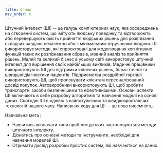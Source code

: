 ```yaml
---
title: Огляд
nav_order: 0
---
```


<!-- Вебсторінка з практик:
1. **Системи штучного інтелекту** 
1. **Програмування систем штучного інтелекту** -->

Штучний інтелект (ШІ) -- це галузь комп'ютерних наук, яка зосереджена на створенні систем, що iмiтують людську поведiнку та вiдтворюють або перевершують якість прийняття людських рiшень для розв'язання складних завдань незалежно або з мiнiмальним втручанням людини. ШІ використовує методи, які спроектовані для моделювання когнітивних функцій таких як розпізнавання образів, мовний аналіз та прийняття рішень. Малий та великий бізнес в усьому світі використовує штучний інтелект для вирішення своїх найбільших викликів. Медичні працівники використовують ШІ для підтримки клінічних рішень, більш точної та швидшої діагностики пацієнтів. Підприємства роздрібної торгівлі використовують ШІ, щоб пропонувати клієнтам персоналізований досвід покупок. Автовиробники використовують ШІ, щоб зробити транспортні засоби безпечнішими та ефективнішими. Основні аспекти ШІ включають в себе розробку алгоритмів та навчання моделі на основі даних. Сьогодні ШІ є однією з найпотужніших та швидкозростаючих технологій нашого часу. Написання коду для ШІ -- це нова писемність.



Навчальна мета
: 
- Навчитись визначати типи проблем до яких застосовуються методи штучного інтелекту.
- Дізнатись про основні методи та інструменти, необхідні для навчання моделей ШІ.
- Отримати досвід розробки простих систем, які навчаються на даних. 
